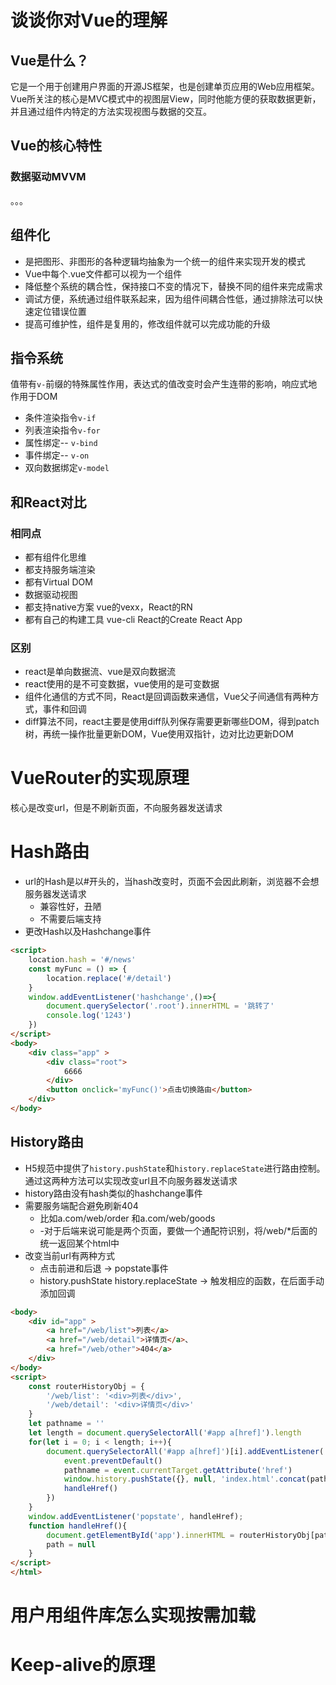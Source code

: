 # 谈谈你对Vue的理解
## Vue是什么？
它是一个用于创建用户界面的开源JS框架，也是创建单页应用的Web应用框架。Vue所关注的核心是MVC模式中的视图层View，同时他能方便的获取数据更新，并且通过组件内特定的方法实现视图与数据的交互。

## Vue的核心特性
### 数据驱动MVVM
。。。

## 组件化
 - 是把图形、非图形的各种逻辑均抽象为一个统一的组件来实现开发的模式
 - Vue中每个.vue文件都可以视为一个组件
 - 降低整个系统的耦合性，保持接口不变的情况下，替换不同的组件来完成需求
 - 调试方便，系统通过组件联系起来，因为组件间耦合性低，通过排除法可以快速定位错误位置
 - 提高可维护性，组件是复用的，修改组件就可以完成功能的升级

## 指令系统
值带有`v-`前缀的特殊属性作用，表达式的值改变时会产生连带的影响，响应式地作用于DOM
  - 条件渲染指令`v-if`
  - 列表渲染指令`v-for`
  - 属性绑定-- `v-bind`
  - 事件绑定-- `v-on`
  - 双向数据绑定`v-model`

## 和React对比
### 相同点
 - 都有组件化思维
 - 都支持服务端渲染
 - 都有Virtual DOM
 - 数据驱动视图
 - 都支持native方案 vue的vexx，React的RN
 - 都有自己的构建工具 vue-cli React的Create React App
### 区别
 - react是单向数据流、vue是双向数据流
 - react使用的是不可变数据，vue使用的是可变数据
 - 组件化通信的方式不同，React是回调函数来通信，Vue父子间通信有两种方式，事件和回调
 - diff算法不同，react主要是使用diff队列保存需要更新哪些DOM，得到patch树，再统一操作批量更新DOM，Vue使用双指针，边对比边更新DOM

# VueRouter的实现原理

核心是改变url，但是不刷新页面，不向服务器发送请求
# Hash路由
 - url的Hash是以#开头的，当hash改变时，页面不会因此刷新，浏览器不会想服务器发送请求
	 - 兼容性好，丑陋
	 - 不需要后端支持
 - 更改Hash以及Hashchange事件
```HTML
<script>
    location.hash = '#/news'
    const myFunc = () => {
        location.replace('#/detail')
    }
    window.addEventListener('hashchange',()=>{
        document.querySelector('.root').innerHTML = '跳转了'
        console.log('1243')
    })
</script>
<body>
    <div class="app" >
        <div class="root">
            6666
        </div>
        <button onclick='myFunc()'>点击切换路由</button>
    </div>
</body>
```

## History路由
 - H5规范中提供了`history.pushState`和`history.replaceState`进行路由控制。通过这两种方法可以实现改变url且不向服务器发送请求
 - history路由没有hash类似的hashchange事件
 - 需要服务端配合避免刷新404
	 - 比如a.com/web/order 和a.com/web/goods
	 - -对于后端来说可能是两个页面，要做一个通配符识别，将/web/*后面的统一返回某个html中
 - 改变当前url有两种方式
	 - 点击前进和后退 -> popstate事件
	 - history.pushState history.replaceState -> 触发相应的函数，在后面手动添加回调
	
```HTML
<body>
    <div id="app" >
        <a href="/web/list">列表</a>
        <a href="/web/detail">详情页</a>、
        <a href="/web/other">404</a>
    </div>
</body>
<script>
    const routerHistoryObj = {
        '/web/list': '<div>列表</div>',
        '/web/detail': '<div>详情页</div>'
    }
    let pathname = ''
    let length = document.querySelectorAll('#app a[href]').length
    for(let i = 0; i < length; i++){
        document.querySelectorAll('#app a[href]')[i].addEventListener('click',(event)=>{
            event.preventDefault()
            pathname = event.currentTarget.getAttribute('href')
            window.history.pushState({}, null, 'index.html'.concat(pathname))
            handleHref()
        })
    }
    window.addEventListener('popstate', handleHref);
    function handleHref(){
        document.getElementById('app').innerHTML = routerHistoryObj[pathname] || '404'
        path = null
    }
</script>
</html>
```

# 用户用组件库怎么实现按需加载

# Keep-alive的原理